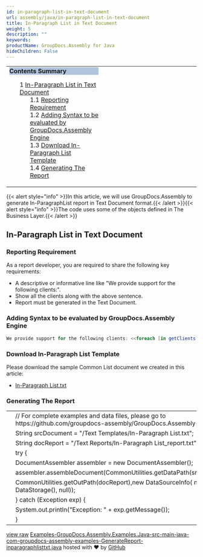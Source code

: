 ```yaml
---
id: in-paragraph-list-in-text-document
url: assembly/java/in-paragraph-list-in-text-document
title: In-Paragraph List in Text Document
weight: 5
description: ""
keywords: 
productName: GroupDocs.Assembly for Java
hideChildren: False
---
```

<table class="sectionMacro" border="0" cellpadding="5" cellspacing="0" width="100%"><tbody><tr><td valign="top" width="50%"><div class="panel" style="border-top-width: 1px; border-right-width: 1px; border-bottom-width: 1px; border-left-width: 1px;"><div class="panelHeader" style="border-bottom-width: 1px; background-color: rgb(176, 196, 222);"><b>Contents Summary</b></div><div class="panelContent"><style type="text/css">div.rbtoc1593026732908 { padding-top: 0px; padding-right: 0px; padding-bottom: 0px; padding-left: 0px; }div.rbtoc1593026732908 ul { list-style-type: none; list-style-image: none; margin-left: 0px; }div.rbtoc1593026732908 li { margin-left: 0px; padding-left: 0px; }</style><div class="toc rbtoc1593026732908"><ul class="toc-indentation"><li><span class="TOCOutline">1</span> <a href="#In-ParagraphListinTextDocument-In-ParagraphListinTextDocument">In-Paragraph List in Text Document</a><ul class="toc-indentation"><li><span class="TOCOutline">1.1</span> <a href="#In-ParagraphListinTextDocument-ReportingRequirement">Reporting Requirement</a></li><li><span class="TOCOutline">1.2</span> <a href="#In-ParagraphListinTextDocument-AddingSyntaxtobeevaluatedbyGroupDocs.AssemblyEngine">Adding Syntax to be evaluated by GroupDocs.Assembly Engine</a></li><li><span class="TOCOutline">1.3</span> <a href="#In-ParagraphListinTextDocument-DownloadIn-ParagraphListTemplate">Download In-Paragraph List Template</a></li><li><span class="TOCOutline">1.4</span> <a href="#In-ParagraphListinTextDocument-GeneratingTheReport">Generating The Report</a></li></ul></li></ul></div></div></div></td><td valign="top" width="15%">&nbsp;</td><td valign="top" width="35%">&nbsp;</td></tr></tbody></table>

{{< alert style="info" >}}In this article, we will use GroupDocs.Assembly to generate In-ParagraphList report in Text Document format.{{< /alert >}}{{< alert style="info" >}}The code uses some of the objects defined in The Business Layer.{{< /alert >}}

## In-Paragraph List in Text Document

### Reporting Requirement

As a report developer, you are required to share the following key requirements:

*   A descriptive or informative line like "We provide support for the following clients:".
*   Show all the clients along with the above sentence.
*   Report must be generated in the Text Document.

### Adding Syntax to be evaluated by GroupDocs.Assembly Engine

```csharp
We provide support for the following clients: <<foreach [in getClients()]>><<[indexOf() != 0 ? ", " : ""]>><<[getName()]>><</foreach>>

```

### Download In-Paragraph List Template

Please download the sample Common List document we created in this article:

*   [In-Paragraph List.txt](https://github.com/groupdocs-assembly/GroupDocs.Assembly-for-Java/blob/master/Examples/GroupDocs.Assembly.Examples.Java/Data/Storage/Text%20Templates/In-Paragraph%20List.txt?raw=true)

### Generating The Report

<table class="highlight tab-size js-file-line-container" data-tab-size="8" data-paste-markdown-skip=""><tbody><tr><td id="file-examples-groupdocs-assembly-examples-java-src-main-java-com-groupdocs-assembly-examples-generatereport-inparagraphlisttxt-java-L1" class="blob-num js-line-number" data-line-number="1"></td><td id="file-examples-groupdocs-assembly-examples-java-src-main-java-com-groupdocs-assembly-examples-generatereport-inparagraphlisttxt-java-LC1" class="blob-code blob-code-inner js-file-line"><span class="pl-c"><span class="pl-c">//</span> For complete examples and data files, please go to https://github.com/groupdocs-assembly/GroupDocs.Assembly-for-Java</span></td></tr><tr><td id="file-examples-groupdocs-assembly-examples-java-src-main-java-com-groupdocs-assembly-examples-generatereport-inparagraphlisttxt-java-L2" class="blob-num js-line-number" data-line-number="2"></td><td id="file-examples-groupdocs-assembly-examples-java-src-main-java-com-groupdocs-assembly-examples-generatereport-inparagraphlisttxt-java-LC2" class="blob-code blob-code-inner js-file-line"><span class="pl-smi">String</span> srcDocument <span class="pl-k">=</span> <span class="pl-s"><span class="pl-pds">"</span>/Text Templates/In-Paragraph List.txt<span class="pl-pds">"</span></span>;</td></tr><tr><td id="file-examples-groupdocs-assembly-examples-java-src-main-java-com-groupdocs-assembly-examples-generatereport-inparagraphlisttxt-java-L3" class="blob-num js-line-number" data-line-number="3"></td><td id="file-examples-groupdocs-assembly-examples-java-src-main-java-com-groupdocs-assembly-examples-generatereport-inparagraphlisttxt-java-LC3" class="blob-code blob-code-inner js-file-line"><span class="pl-smi">String</span> docReport <span class="pl-k">=</span> <span class="pl-s"><span class="pl-pds">"</span>/Text Reports/In-Paragraph List_report.txt<span class="pl-pds">"</span></span>;</td></tr><tr><td id="file-examples-groupdocs-assembly-examples-java-src-main-java-com-groupdocs-assembly-examples-generatereport-inparagraphlisttxt-java-L4" class="blob-num js-line-number" data-line-number="4"></td><td id="file-examples-groupdocs-assembly-examples-java-src-main-java-com-groupdocs-assembly-examples-generatereport-inparagraphlisttxt-java-LC4" class="blob-code blob-code-inner js-file-line"><span class="pl-k">try</span> {</td></tr><tr><td id="file-examples-groupdocs-assembly-examples-java-src-main-java-com-groupdocs-assembly-examples-generatereport-inparagraphlisttxt-java-L5" class="blob-num js-line-number" data-line-number="5"></td><td id="file-examples-groupdocs-assembly-examples-java-src-main-java-com-groupdocs-assembly-examples-generatereport-inparagraphlisttxt-java-LC5" class="blob-code blob-code-inner js-file-line"><span class="pl-smi">DocumentAssembler</span> assembler <span class="pl-k">=</span> <span class="pl-k">new</span> <span class="pl-smi">DocumentAssembler</span>();</td></tr><tr><td id="file-examples-groupdocs-assembly-examples-java-src-main-java-com-groupdocs-assembly-examples-generatereport-inparagraphlisttxt-java-L6" class="blob-num js-line-number" data-line-number="6"></td><td id="file-examples-groupdocs-assembly-examples-java-src-main-java-com-groupdocs-assembly-examples-generatereport-inparagraphlisttxt-java-LC6" class="blob-code blob-code-inner js-file-line">assembler<span class="pl-k">.</span>assembleDocument(<span class="pl-smi">CommonUtilities</span><span class="pl-k">.</span>getDataPath(srcDocument),</td></tr><tr><td id="file-examples-groupdocs-assembly-examples-java-src-main-java-com-groupdocs-assembly-examples-generatereport-inparagraphlisttxt-java-L7" class="blob-num js-line-number" data-line-number="7"></td><td id="file-examples-groupdocs-assembly-examples-java-src-main-java-com-groupdocs-assembly-examples-generatereport-inparagraphlisttxt-java-LC7" class="blob-code blob-code-inner js-file-line"><span class="pl-smi">CommonUtilities</span><span class="pl-k">.</span>getOutPath(docReport),<span class="pl-k">new</span> <span class="pl-smi">DataSourceInfo</span>( <span class="pl-k">new</span> <span class="pl-smi">DataStorage</span>(), <span class="pl-c1">null</span>));</td></tr><tr><td id="file-examples-groupdocs-assembly-examples-java-src-main-java-com-groupdocs-assembly-examples-generatereport-inparagraphlisttxt-java-L8" class="blob-num js-line-number" data-line-number="8"></td><td id="file-examples-groupdocs-assembly-examples-java-src-main-java-com-groupdocs-assembly-examples-generatereport-inparagraphlisttxt-java-LC8" class="blob-code blob-code-inner js-file-line">} <span class="pl-k">catch</span> (<span class="pl-smi">Exception</span> exp) {</td></tr><tr><td id="file-examples-groupdocs-assembly-examples-java-src-main-java-com-groupdocs-assembly-examples-generatereport-inparagraphlisttxt-java-L9" class="blob-num js-line-number" data-line-number="9"></td><td id="file-examples-groupdocs-assembly-examples-java-src-main-java-com-groupdocs-assembly-examples-generatereport-inparagraphlisttxt-java-LC9" class="blob-code blob-code-inner js-file-line"><span class="pl-smi">System</span><span class="pl-k">.</span>out<span class="pl-k">.</span>println(<span class="pl-s"><span class="pl-pds">"</span>Exception: <span class="pl-pds">"</span></span> <span class="pl-k">+</span> exp<span class="pl-k">.</span>getMessage());</td></tr><tr><td id="file-examples-groupdocs-assembly-examples-java-src-main-java-com-groupdocs-assembly-examples-generatereport-inparagraphlisttxt-java-L10" class="blob-num js-line-number" data-line-number="10"></td><td id="file-examples-groupdocs-assembly-examples-java-src-main-java-com-groupdocs-assembly-examples-generatereport-inparagraphlisttxt-java-LC10" class="blob-code blob-code-inner js-file-line">}</td></tr></tbody></table>

[view raw](https://gist.github.com/GroupDocsGists/8e24e27b32ab5037fd289eb89343b9c9/raw/cfc61950e126abcc5a724fcab55c1adb763202f4/Examples-GroupDocs.Assembly.Examples.Java-src-main-java-com-groupdocs-assembly-examples-GenerateReport-inparagraphlisttxt.java) [Examples-GroupDocs.Assembly.Examples.Java-src-main-java-com-groupdocs-assembly-examples-GenerateReport-inparagraphlisttxt.java](https://gist.github.com/GroupDocsGists/8e24e27b32ab5037fd289eb89343b9c9#file-examples-groupdocs-assembly-examples-java-src-main-java-com-groupdocs-assembly-examples-generatereport-inparagraphlisttxt-java) hosted with ❤ by [GitHub](https://github.com)
